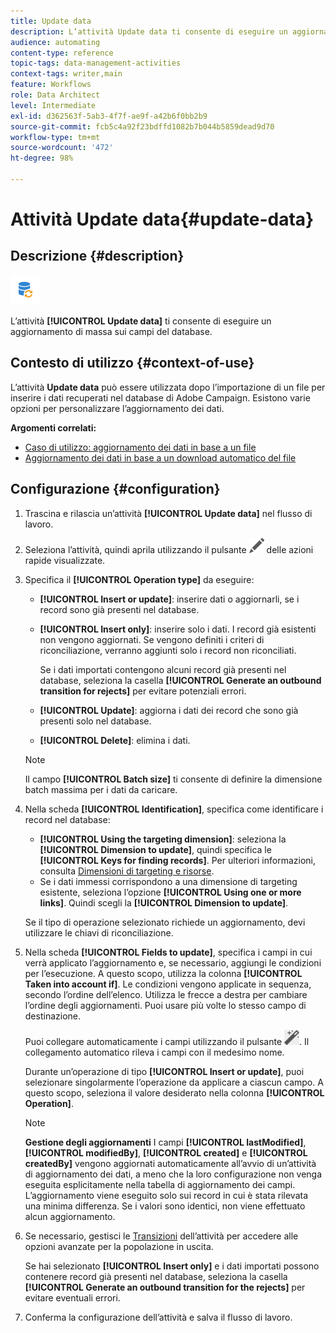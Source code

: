 ```yaml
---
title: Update data
description: L’attività Update data ti consente di eseguire un aggiornamento di massa sui campi del database.
audience: automating
content-type: reference
topic-tags: data-management-activities
context-tags: writer,main
feature: Workflows
role: Data Architect
level: Intermediate
exl-id: d362563f-5ab3-4f7f-ae9f-a42b6f0bb2b9
source-git-commit: fcb5c4a92f23bdffd1082b7b044b5859dead9d70
workflow-type: tm+mt
source-wordcount: '472'
ht-degree: 98%

---
```


# Attività Update data{#update-data}

## Descrizione {#description}

![](assets/data_update.png)

L’attività **[!UICONTROL Update data]** ti consente di eseguire un aggiornamento di massa sui campi del database.

## Contesto di utilizzo {#context-of-use}

L’attività **Update data** può essere utilizzata dopo l’importazione di un file per inserire i dati recuperati nel database di Adobe Campaign. Esistono varie opzioni per personalizzare l’aggiornamento dei dati.

**Argomenti correlati:**

* [Caso di utilizzo: aggiornamento dei dati in base a un file](../../automating/using/update-database-file.md)
* [Aggiornamento dei dati in base a un download automatico del file](../../automating/using/update-data-automatic-download.md)

## Configurazione {#configuration}

1. Trascina e rilascia un’attività **[!UICONTROL Update data]** nel flusso di lavoro.
1. Seleziona l’attività, quindi aprila utilizzando il pulsante ![](assets/edit_darkgrey-24px.png) delle azioni rapide visualizzate.
1. Specifica il **[!UICONTROL Operation type]** da eseguire:

   * **[!UICONTROL Insert or update]**: inserire dati o aggiornarli, se i record sono già presenti nel database.
   * **[!UICONTROL Insert only]**: inserire solo i dati. I record già esistenti non vengono aggiornati. Se vengono definiti i criteri di riconciliazione, verranno aggiunti solo i record non riconciliati.

     Se i dati importati contengono alcuni record già presenti nel database, seleziona la casella **[!UICONTROL Generate an outbound transition for rejects]** per evitare potenziali errori.

   * **[!UICONTROL Update]**: aggiorna i dati dei record che sono già presenti solo nel database.
   * **[!UICONTROL Delete]**: elimina i dati.

   >[!NOTE]
   >
   >Il campo **[!UICONTROL Batch size]** ti consente di definire la dimensione batch massima per i dati da caricare.

1. Nella scheda **[!UICONTROL Identification]**, specifica come identificare i record nel database:

   * **[!UICONTROL Using the targeting dimension]**: seleziona la **[!UICONTROL Dimension to update]**, quindi specifica le **[!UICONTROL Keys for finding records]**. Per ulteriori informazioni, consulta [Dimensioni di targeting e risorse](../../automating/using/query.md#targeting-dimensions-and-resources).
   * Se i dati immessi corrispondono a una dimensione di targeting esistente, seleziona l’opzione **[!UICONTROL Using one or more links]**. Quindi scegli la **[!UICONTROL Dimension to update]**.

   Se il tipo di operazione selezionato richiede un aggiornamento, devi utilizzare le chiavi di riconciliazione.

1. Nella scheda **[!UICONTROL Fields to update]**, specifica i campi in cui verrà applicato l’aggiornamento e, se necessario, aggiungi le condizioni per l’esecuzione. A questo scopo, utilizza la colonna **[!UICONTROL Taken into account if]**. Le condizioni vengono applicate in sequenza, secondo l’ordine dell’elenco. Utilizza le frecce a destra per cambiare l’ordine degli aggiornamenti. Puoi usare più volte lo stesso campo di destinazione.

   Puoi collegare automaticamente i campi utilizzando il pulsante ![](assets/wkf_magic_wand-24px.png). Il collegamento automatico rileva i campi con il medesimo nome.

   Durante un’operazione di tipo **[!UICONTROL Insert or update]**, puoi selezionare singolarmente l’operazione da applicare a ciascun campo. A questo scopo, seleziona il valore desiderato nella colonna **[!UICONTROL Operation]**.

   >[!NOTE]
   >
   >**Gestione degli aggiornamenti** I campi **[!UICONTROL lastModified]**, **[!UICONTROL modifiedBy]**, **[!UICONTROL created]** e **[!UICONTROL createdBy]** vengono aggiornati automaticamente all’avvio di un’attività di aggiornamento dei dati, a meno che la loro configurazione non venga eseguita esplicitamente nella tabella di aggiornamento dei campi. L’aggiornamento viene eseguito solo sui record in cui è stata rilevata una minima differenza. Se i valori sono identici, non viene effettuato alcun aggiornamento.

1. Se necessario, gestisci le [Transizioni](../../automating/using/activity-properties.md) dell’attività per accedere alle opzioni avanzate per la popolazione in uscita.

   Se hai selezionato **[!UICONTROL Insert only]** e i dati importati possono contenere record già presenti nel database, seleziona la casella **[!UICONTROL Generate an outbound transition for the rejects]** per evitare eventuali errori.

1. Conferma la configurazione dell’attività e salva il flusso di lavoro.
